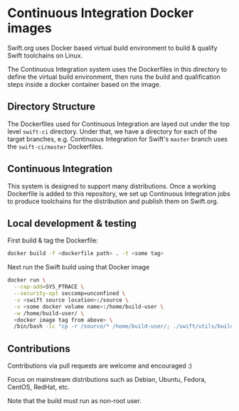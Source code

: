 # Continuous Integration Docker images

Swift.org uses Docker based virtual build environment to build & qualify Swift toolchains on Linux.

The Continuous Integration system uses the Dockerfiles in this directory to define the virtual build environment,
then runs the build and qualification steps inside a docker container based on the image.

## Directory Structure

The Dockerfiles used for Continuous Integration are layed out under the top level `swift-ci` directory.
Under that, we have a directory for each of the target branches, e.g.
Continuous Integration for Swift's `master` branch uses the `swift-ci/master` Dockerfiles.

## Continuous Integration

This system is designed to support many distributions.
Once a working Dockerfile is added to this repository,
we set up Continuous Integration jobs to produce toolchains for the distribution and publish them on Swift.org.

## Local development & testing

First build & tag the Dockerfile:

```bash
docker build -f <dockerfile path> . -t <some tag>
```

Next run the Swift build using that Docker image

```bash
docker run \
  --cap-add=SYS_PTRACE \
  --security-opt seccomp=unconfined \
  -v <swift source location>:/source \
  -v <some docker volume name>:/home/build-user \
  -w /home/build-user/ \
  <docker image tag from above> \
  /bin/bash -lc "cp -r /source/* /home/build-user/; ./swift/utils/build-script --preset buildbot_linux"
```

## Contributions

Contributions via pull requests are welcome and encouraged :)

Focus on mainstream distributions such as Debian, Ubuntu, Fedora, CentOS, RedHat, etc.

Note that the build must run as non-root user.
